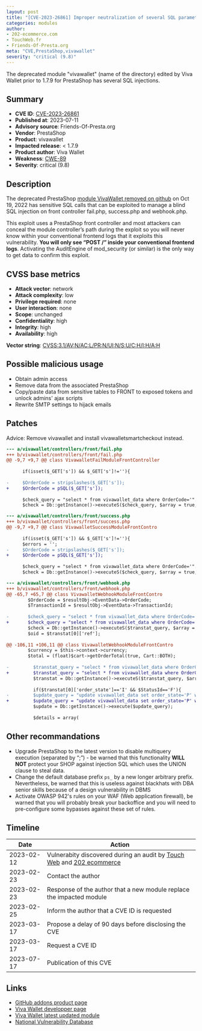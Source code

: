 ```yaml
---
layout: post
title: "[CVE-2023-26861] Improper neutralization of several SQL parameters in vivawallet module for PrestaShop"
categories: modules
author:
- 202-ecommerce.com
- TouchWeb.fr
- Friends-Of-Presta.org
meta: "CVE,PrestaShop,vivawallet"
severity: "critical (9.8)"
---
```


The deprecated module "vivawallet" (name of the directory) edited by Viva Wallet prior to 1.7.9 for PrestaShop has several SQL injections.

## Summary

* **CVE ID**: [CVE-2023-26861](https://cve.mitre.org/cgi-bin/cvename.cgi?name=CVE-2023-26861)
* **Published at**: 2023-07-11
* **Advisory source**: Friends-Of-Presta.org
* **Vendor**: PrestaShop
* **Product**: vivawallet
* **Impacted release**: < 1.7.9
* **Product author**: Viva Wallet
* **Weakness**: [CWE-89](https://cwe.mitre.org/data/definitions/89.html)
* **Severity**: critical (9.8)

## Description

The deprecated PrestaShop [module VivaWallet removed on github](https://github.com/VivaPayments/API/commit/c1169680508c6e144d3e102ebdb257612e4cd84a) on Oct 19, 2022 has sensitive SQL calls that can be exploited to manage a blind SQL injection on front controller fail.php, success.php and webhook.php.

This exploit uses a PrestaShop front controller and most attackers can conceal the module controller’s path during the exploit so you will never know within your conventional frontend logs that it exploits this vulnerability. **You will only see “POST /” inside your conventional frontend logs**. Activating the AuditEngine of mod_security (or similar) is the only way to get data to confirm this exploit.

## CVSS base metrics

* **Attack vector**: network
* **Attack complexity**: low
* **Privilege required**: none
* **User interaction**: none
* **Scope**: unchanged
* **Confidentiality**: high
* **Integrity**: high
* **Availability**: high

**Vector string**: [CVSS:3.1/AV:N/AC:L/PR:N/UI:N/S:U/C:H/I:H/A:H](https://nvd.nist.gov/vuln-metrics/cvss/v3-calculator?vector=AV:N/AC:L/PR:N/UI:N/S:U/C:H/I:H/A:H)

## Possible malicious usage

* Obtain admin access
* Remove data from the associated PrestaShop
* Copy/paste data from sensitive tables to FRONT to exposed tokens and unlock admins' ajax scripts
* Rewrite SMTP settings to hijack emails

## Patches

Advice: Remove vivawallet and install vivawalletsmartcheckout instead.


```diff
--- a/vivawallet/controllers/front/fail.php
+++ b/vivawallet/controllers/front/fail.php
@@ -9,7 +9,7 @@ class VivawalletFailModuleFrontController
   
 	  if(isset($_GET['s']) && $_GET['s']!=''){
 
-	  $OrderCode = stripslashes($_GET['s']);
+	  $OrderCode = pSQL($_GET['s']);
 	  
 	  $check_query = "select * from vivawallet_data where OrderCode='".$OrderCode."' ORDER BY id DESC";
 	  $check = Db::getInstance()->executeS($check_query, $array = true, $use_cache = 0);

--- a/vivawallet/controllers/front/success.php
+++ b/vivawallet/controllers/front/success.php
@@ -9,7 +9,7 @@ class VivawalletSuccessModuleFrontContro
 	
 	  if(isset($_GET['s']) && $_GET['s']!=''){
 	  $errors = '';
-	  $OrderCode = stripslashes($_GET['s']);
+	  $OrderCode = pSQL($_GET['s']);
 	  
 	  $check_query = "select * from vivawallet_data where OrderCode='".$OrderCode."' ORDER BY id DESC";
 	  $check = Db::getInstance()->executeS($check_query, $array = true, $use_cache = 0);

--- a/vivawallet/controllers/front/webhook.php
+++ b/vivawallet/controllers/front/webhook.php
@@ -65,7 +65,7 @@ class VivawalletWebhookModuleFrontContro
 		$OrderCode = $resultObj->EventData->OrderCode;
 		$TransactionId = $resultObj->EventData->TransactionId;
 		
-		$check_query = "select * from vivawallet_data where OrderCode='".$OrderCode."' ORDER BY id DESC";
+		$check_query = "select * from vivawallet_data where OrderCode='".pSQL($OrderCode)."' ORDER BY id DESC";
 	    $check = Db::getInstance()->executeS($transtat_query, $array = true, $use_cache = 0);
 	    $oid = $transtat[0]['ref'];
 		
@@ -106,11 +106,11 @@ class VivawalletWebhookModuleFrontContro
 	    $currency = $this->context->currency;
 	    $total = (float)$cart->getOrderTotal(true, Cart::BOTH);
 	
-		  $transtat_query = "select * from vivawallet_data where OrderCode='".$OrderCode."' ORDER BY id DESC";
+		  $transtat_query = "select * from vivawallet_data where OrderCode='".pSQL($OrderCode)."' ORDER BY id DESC";
 		  $transtat = Db::getInstance()->executeS($transtat_query, $array = true, $use_cache = 0);
 		  
 		  if($transtat[0]['order_state']=='I' && $StatusId=='F'){
-		  $update_query = "update vivawallet_data set order_state='P' where OrderCode='".$OrderCode."'";
+		  $update_query = "update vivawallet_data set order_state='P' where OrderCode='".pSQL($OrderCode)."'";
 		  $update = Db::getInstance()->execute($update_query);
 		
 		  $details = array(
```

## Other recommandations

* Upgrade PrestaShop to the latest version to disable multiquery execution (separated by “;”) - be warned that this functionality **WILL NOT** protect your SHOP against injection SQL which uses the UNION clause to steal data.
* Change the default database prefix `ps_` by a new longer arbitrary prefix. Nevertheless, be warned that this is useless against blackhats with DBA senior skills because of a design vulnerability in DBMS
* Activate OWASP 942's rules on your WAF (Web application firewall), be warned that you will probably break your backoffice and you will need to pre-configure some bypasses against these set of rules.


## Timeline

| Date | Action |
|--|--|
| 2023-02-12 | Vulnerabity discovered during an audit by [Touch Web](https://www.touchweb.fr/) and [202 ecommerce](https://www.202-ecommerce.com/) |
| 2023-02-23 | Contact the author |
| 2023-02-23 | Response of the author that a new module replace the impacted module |
| 2023-02-25 | Inform the author that a CVE ID is requested |
| 2023-03-17 | Propose a delay of 90 days before disclosing the CVE |
| 2023-03-17 | Request a CVE ID |
| 2023-07-17 | Publication of this CVE |


## Links

* [GitHub addons product page](https://github.com/VivaPayments/API/)
* [Viva Wallet developper page](https://developer.vivawallet.com/plugins/)
* [Viva Wallet latest updated module](https://addons.prestashop.com/fr/paiement/89363-viva-wallet-smart-checkout.html)
* [National Vulnerability Database](https://nvd.nist.gov/vuln/detail/CVE-2023-26861)

